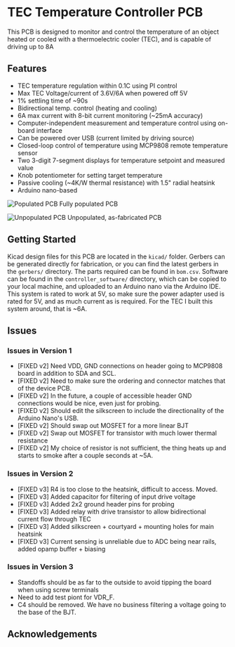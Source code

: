 # TEC Temperature Controller PCB
This PCB is designed to monitor and control the temperature of an object heated or cooled with a thermoelectric cooler (TEC), and is capable of driving up to 8A

## Features
- TEC temperature regulation within 0.1C using PI control
- Max TEC Voltage/current of 3.6V/6A when powered off 5V
- 1% settling time of ~90s 
- Bidirectional temp. control (heating and cooling) 
- 6A max current with 8-bit current monitoring (~25mA accuracy)
- Computer-independent measurement and temperature control using on-board interface
- Can be powered over USB (current limited by driving source)
- Closed-loop control of temperature using MCP9808 remote temperature sensor
- Two 3-digit 7-segment displays for temperature setpoint and measured value
- Knob potentiometer for setting target temperature
- Passive cooling (~4K/W thermal resistance) with 1.5" radial heatsink
- Arduino nano-based

![Populated PCB](./images/temperature_controller_populated_pcb.png)
Fully populated PCB

![Unpopulated PCB](./images/temperature_controller_unpopulated_pcb.png)
Unpopulated, as-fabricated PCB


## Getting Started
Kicad design files for this PCB are located in the ``kicad/`` folder. Gerbers
can be generated directly for fabrication, or you can find the latest gerbers
in the ``gerbers/`` directory. The parts required can be found in ``bom.csv``.
Software can be found in the ``controller_software/`` directory, which can be
copied to your local machine, and uploaded to an Arduino nano via the Arduino
IDE. This system is rated to work at 5V, so make sure the power adapter used is
rated for 5V, and as much current as is required. For the TEC I built this
system around, that is ~6A.

## Issues
### Issues in Version 1
- [FIXED v2] Need VDD, GND connections on header going to MCP9808 board in addition to SDA and SCL.
- [FIXED v2] Need to make sure the ordering and connector matches that of the device PCB.
- [FIXED v2] In the future, a couple of accessible header GND connections would be nice, even just for probing.
- [FIXED v2] Should edit the silkscreen to include the directionality of the Arduino Nano's USB. 
- [FIXED v2] Should swap out MOSFET for a more linear BJT
- [FIXED v2] Swap out MOSFET for transistor with much lower thermal resistance
- [FIXED v2] My choice of resistor is not sufficient, the thing heats up and starts to smoke after a couple seconds at ~5A. 

### Issues in Version 2
- [FIXED v3] R4 is too close to the heatsink, difficult to access. Moved.
- [FIXED v3] Added capacitor for filtering of input drive voltage
- [FIXED v3] Added 2x2 ground header pins for probing
- [FIXED v3] Added relay with drive transistor to allow bidirectional current flow through TEC
- [FIXED v3] Added silkscreen + courtyard + mounting holes for main heatsink
- [FIXED v3] Current sensing is unreliable due to ADC being near rails, added opamp buffer + biasing

### Issues in Version 3
- Standoffs should be as far to the outside to avoid tipping the board when using screw terminals
- Need to add test piont for VDR_F. 
- C4 should be removed. We have no business filtering a voltage going to the base of the BJT.

## Acknowledgements
